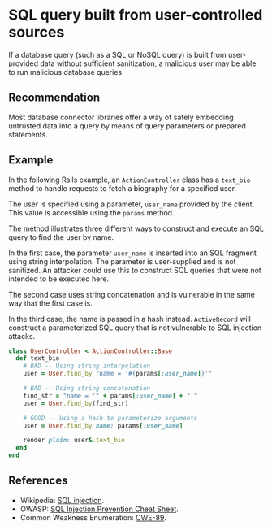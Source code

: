 # SQL query built from user-controlled sources
If a database query (such as a SQL or NoSQL query) is built from user-provided data without sufficient sanitization, a malicious user may be able to run malicious database queries.


## Recommendation
Most database connector libraries offer a way of safely embedding untrusted data into a query by means of query parameters or prepared statements.


## Example
In the following Rails example, an `ActionController` class has a `text_bio` method to handle requests to fetch a biography for a specified user.

The user is specified using a parameter, `user_name` provided by the client. This value is accessible using the `params` method.

The method illustrates three different ways to construct and execute an SQL query to find the user by name.

In the first case, the parameter `user_name` is inserted into an SQL fragment using string interpolation. The parameter is user-supplied and is not sanitized. An attacker could use this to construct SQL queries that were not intended to be executed here.

The second case uses string concatenation and is vulnerable in the same way that the first case is.

In the third case, the name is passed in a hash instead. `ActiveRecord` will construct a parameterized SQL query that is not vulnerable to SQL injection attacks.


```ruby
class UserController < ActionController::Base
  def text_bio
    # BAD -- Using string interpolation
    user = User.find_by "name = '#{params[:user_name]}'"

    # BAD -- Using string concatenation
    find_str = "name = '" + params[:user_name] + "'"
    user = User.find_by(find_str)

    # GOOD -- Using a hash to parameterize arguments
    user = User.find_by name: params[:user_name]

    render plain: user&.text_bio
  end
end

```

## References
* Wikipedia: [SQL injection](https://en.wikipedia.org/wiki/SQL_injection).
* OWASP: [SQL Injection Prevention Cheat Sheet](https://cheatsheetseries.owasp.org/cheatsheets/SQL_Injection_Prevention_Cheat_Sheet.html).
* Common Weakness Enumeration: [CWE-89](https://cwe.mitre.org/data/definitions/89.html).
